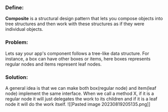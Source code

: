 ### Define:
**Composite** is a structural design pattern that lets you compose objects into tree structures and then work with these structures as if they were individual objects.

### Problem:
Lets say your app's component follows a tree-like data structure. For instance, a box can have other boxes or items, here boxes represents regular nodes and items represent leaf nodes. 


### Solution:
A general idea is that we can make both box(regular node) and item(leaf node) implement the same interface. When we call a method X, if it is a regular node it will just delegates the work to its children and if it is a leaf node it will do the work itself.
![[Pasted image 20230819205135.png]]